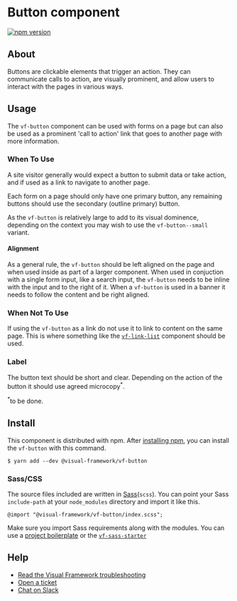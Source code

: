 # Button component

[![npm version](https://badge.fury.io/js/%40visual-framework%2Fvf-button.svg)](https://badge.fury.io/js/%40visual-framework%2Fvf-button)

## About

Buttons are clickable elements that trigger an action. They can communicate calls to action, are visually prominent, and allow users to interact with the pages in various ways.

## Usage

The `vf-button` component can be used with forms on a page but can also be used as a prominent 'call to action' link that goes to another page with more information.

### When To Use

A site visitor generally would expect a button to submit data or take action, and if used as a link to navigate to another page.

Each form on a page should only have one primary button, any remaining buttons should use the secondary (outline primary) button.

As the `vf-button` is relatively large to add to its visual dominence, depending on the context you may wish to use the `vf-button--small` variant.

#### Alignment

As a general rule, the `vf-button` should be left aligned on the page and when used inside as part of a larger component. When used in conjuction with a single form input, like a search input, the `vf-button` needs to be inline with the input and to the right of it. When a `vf-button` is used in a banner it needs to follow the content and be right aligned.

### When Not To Use

If using the `vf-button` as a link do not use it to link to content on the same page. This is where something like the <a href="/components/vf-link-list/#vf-link-list--easy">`vf-link-list`</a> component should be used.
### Label

The button text should be short and clear. Depending on the action of the button it should use agreed microcopy<sup>*</sup>.

<sup>*</sup>to be done.

## Install

This component is distributed with npm. After [installing npm](https://www.npmjs.com/get-npm), you can install the `vf-button` with this command.

```
$ yarn add --dev @visual-framework/vf-button
```

### Sass/CSS

The source files included are written in [Sass](http://sass-lang.com)(`scss`). You can point your Sass `include-path` at your `node_modules` directory and import it like this.

```
@import "@visual-framework/vf-button/index.scss";
```

Make sure you import Sass requirements along with the modules. You can use a [project boilerplate](https://stable.visual-framework.dev/building/) or the [`vf-sass-starter`](https://stable.visual-framework.dev/components/vf-sass-starter/)

## Help

- [Read the Visual Framework troubleshooting](https://stable.visual-framework.dev/troubleshooting/)
- [Open a ticket](https://github.com/visual-framework/vf-core/issues)
- [Chat on Slack](https://join.slack.com/t/visual-framework/shared_invite/enQtNDAxNzY0NDg4NTY0LWFhMjEwNGY3ZTk3NWYxNWVjOWQ1ZWE4YjViZmY1YjBkMDQxMTNlNjQ0N2ZiMTQ1ZTZiMGM4NjU5Y2E0MjM3ZGQ)
